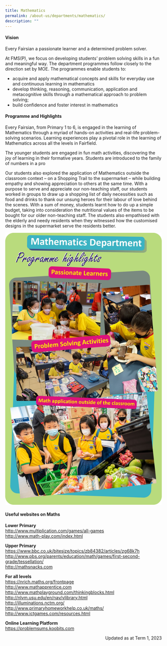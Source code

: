 ```yaml
---
title: Mathematics
permalink: /about-us/departments/mathematics/
description: ""
---
```

<h4><strong>Vision</strong></h4>
<p>Every Fairsian a passionate learner and a determined problem solver.</p>
<p>At FMS(P), we focus on developing students&rsquo; problem solving skills in a fun and meaningful way. The department programmes follow closely to the direction set by MOE. The programmes enable students to:</p>
<ul>
<li>acquire and apply mathematical concepts and skills for everyday use and continuous learning in mathematics</li>
<li>develop thinking, reasoning, communication, application and metacognitive skills through a mathematical approach to problem solving;</li>
<li>build confidence and foster interest in mathematics</li>
</ul>
<h4><strong>Programme and Highlights</strong></h4>
<p>Every Fairsian, from Primary 1 to 6, is engaged in the learning of Mathematics through a myriad of hands-on activities and real-life problem-solving scenarios. Learning experiences play a pivotal role in the learning of Mathematics across all the levels in Fairfield.&nbsp;</p>
<p>The younger students are engaged in fun math activities, discovering the joy of learning in their formative years. Students are introduced to the family of numbers in a pro</p>
<p>Our students also explored the application of Mathematics outside the classroom context &ndash; on a Shopping Trail to the supermarket &ndash; while building empathy and showing appreciation to others at the same time. With a purpose to serve and appreciate our non-teaching staff, our students worked in groups to draw up a shopping list of daily necessities such as food and drinks to thank our unsung heroes for their labour of love behind the scenes. With a sum of money, students learnt how to do up a simple budget, taking into consideration the nutritional values of the items to be bought for our older non-teaching staff. The students also empathised with the elderly and needy residents when they witnessed how the customised designs in the supermarket serve the residents better.</p>
<img src="/images/math.jpg">
<h4><strong>Useful websites on Maths</strong></h4>
<p><strong>Lower Primary<br /></strong><a href="http://www.multiplication.com/games/all-games" target="_blank" rel="noopener">http://www.multiplication.com/games/all-games</a><br /><a href="http://www.math-play.com/index.html" target="_blank" rel="noopener">http://www.math-play.com/index.html</a></p>
<p><strong>Upper Primary<br /></strong><a href="https://www.bbc.co.uk/bitesize/topics/zb84382/articles/zg68k7h" target="">https://www.bbc.co.uk/bitesize/topics/zb84382/articles/zg68k7h</a><br /><a href="http://www.pbs.org/parents/education/math/games/first-second-grade/tessellation/" target="_blank" rel="noopener">http://www.pbs.org/parents/education/math/games/first-second-grade/tessellation/</a><br /><a href="http://mathsnacks.com/" target="_blank" rel="noopener">http://mathsnacks.com</a></p>
<p><strong>For all levels<br /></strong><a href="https://nrich.maths.org/frontpage" target="_blank" rel="noopener">https://nrich.maths.org/frontpage</a><br /><a href="http://www.mathapprentice.com/" target="_blank" rel="noopener">http://www.mathapprentice.com</a><br /><a href="http://www.mathplayground.com/thinkingblocks.html" target="_blank" rel="noopener">http://www.mathplayground.com/thinkingblocks.html</a><br /><a href="http://nlvm.usu.edu/en/nav/vlibrary.html" target="_blank" rel="noopener">http://nlvm.usu.edu/en/nav/vlibrary.html</a><br /><a href="http://illuminations.nctm.org/" target="_blank" rel="noopener">http://illuminations.nctm.org/</a><br /><a href="http://www.primaryhomeworkhelp.co.uk/maths/" target="_blank" rel="noopener">http://www.primaryhomeworkhelp.co.uk/maths/</a><br /><a href="http://www.ictgames.com/resources.html" target="_blank" rel="noopener">http://www.ictgames.com/resources.html</a></p>
<p><strong>Online Learning Platform<br /></strong><a href="https://problemsums.koobits.com/" target="_blank" rel="noopener">https://problemsums.koobits.com</a></p>
<p style="text-align: right;">Updated as at Term 1, 2023</p>